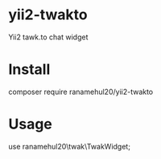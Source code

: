 # yii2-twakto
Yii2 tawk.to chat widget

# Install
composer require ranamehul20/yii2-twakto

# Usage
use ranamehul20\twak\TwakWidget;
